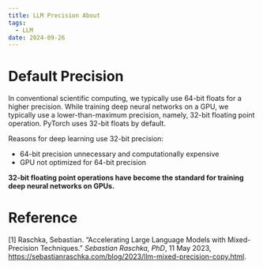 ```yaml
---
title: LLM Precision About
tags:
  - LLM
date: 2024-09-26
---
```

# Default Precision

In conventional scientific computing, we typically use 64-bit floats for a higher precision. While training deep neural networks on a GPU, we typically use a lower-than-maximum precision, namely, 32-bit floating point operation. PyTorch uses 32-bit floats by default.

Reasons for deep learning use 32-bit precision:

* 64-bit precision unnecessary and computationally expensive
* GPU not optimized for 64-bit precision

**32-bit floating point operations have become the standard for training deep neural networks on GPUs.**


# Reference

[1] Raschka, Sebastian. “Accelerating Large Language Models with Mixed-Precision Techniques.” _Sebastian Raschka, PhD_, 11 May 2023, https://sebastianraschka.com/blog/2023/llm-mixed-precision-copy.html.